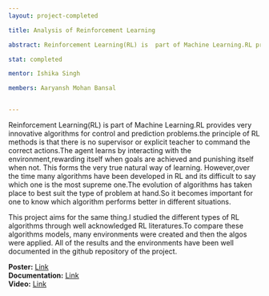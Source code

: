 ```yaml
---
layout: project-completed

title: Analysis of Reinforcement Learning

abstract: Reinforcement Learning(RL) is  part of Machine Learning.RL provides very innovative algorithms for control and prediction problems.the principle of RL methods is that there is no supervisor or explicit teacher to command the correct actions.The agent learns by interacting with the environment,rewarding itself when goals are achieved and punishing itself when not.

stat: completed 

mentor: Ishika Singh

members: Aaryansh Mohan Bansal


---
```

Reinforcement Learning(RL) is  part of Machine Learning.RL provides very innovative algorithms for control and prediction problems.the principle of RL methods is that there is no supervisor or explicit teacher to command the correct actions.The agent learns by interacting with the environment,rewarding itself when goals are achieved and punishing itself when not. 
This forms the very true natural way of learning.
However,over the time many algorithms have been developed in RL and its difficult to say which one is the most supreme one.The evolution of algorithms has taken place to best suit the type of problem at hand.So it becomes important for one to know which algorithm performs better in different situations.

This project aims for the same thing.I studied the different types of RL algorithms through well acknowledged RL literatures.To compare these algorithms models, many environments were created and then the algos were applied. All of the results and the environments have been well documented in the github repository of the project.
<br>
 
**Poster:** <a href="https://drive.google.com/file/d/1UNQkwxd8VAAGuYdKY4OZXpKbXTH2YRBM/view?usp=sharing" target="_blank">Link</a><br>
**Documentation:** <a href="https://drive.google.com/file/d/1Bk3tX_1gxPvl2suBDd1XuIQVgMYbeEbk/view?usp=sharing" target="_blank">Link</a><br>
**Video:** <a href="https://drive.google.com/file/d/1p9GKhjurqOmml8cg7VsnsMBF2EUNtw_9/view?usp=sharing" target="_blank">Link</a><br>